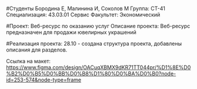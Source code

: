 #Студенты Бородина Е, Малинина И, Соколов М
Группа: СТ-41
Специализация: 43.03.01 Сервис
Факультет: Экономический

#Проект: Веб-ресурс по оказанию услуг
Описание проекта: Веб-ресурс предназначен для продажи ювелирных украшений

#Реализация проекта:
28.10 - создана структура проекта, добавлены описания для разделов.

Ссылка на макет: https://www.figma.com/design/OACuqXBMX9dKR71TT044pr/%D1%8E%D0%B2%D0%B5%D0%BB%D0%B8%D1%80%D0%BA%D0%B0?node-id=253-574&node-type=frame